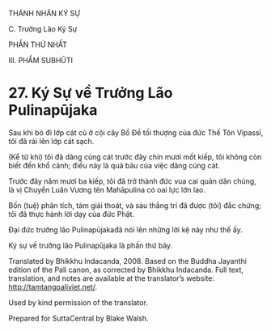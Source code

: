 THÁNH NHÂN KÝ SỰ

C. Trưởng Lão Ký Sự

PHẦN THỨ NHẤT

III. PHẨM SUBHŪTI

# 27\. Ký Sự về Trưởng Lão Pulinapūjaka

Sau khi bỏ đi lớp cát cũ ở cội cây Bồ Đề tối thượng của đức Thế Tôn Vipassī, tôi đã rải lên lớp cát sạch.

(Kể từ khi) tôi đã dâng cúng cát trước đây chín mươi mốt kiếp, tôi không còn biết đến khổ cảnh; điều này là quả báu của việc dâng cúng cát.

Trước đây năm mươi ba kiếp, tôi đã trở thành đức vua cai quản dân chúng, là vị Chuyển Luân Vương tên Mahāpulina có oai lực lớn lao.

Bốn (tuệ) phân tích, tám giải thoát, và sáu thắng trí đã được (tôi) đắc chứng; tôi đã thực hành lời dạy của đức Phật.

Đại đức trưởng lão Pulinapūjakađã nói lên những lời kệ này như thế ấy.

Ký sự về trưởng lão Pulinapūjaka là phần thứ bảy.

Translated by Bhikkhu Indacanda, 2008. Based on the Buddha Jayanthi edition of the Pali canon, as corrected by Bhikkhu Indacanda. Full text, translation, and notes are available at the translator’s website: http://tamtangpaliviet.net/.

Used by kind permission of the translator.

Prepared for SuttaCentral by Blake Walsh.